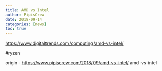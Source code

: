 ```yaml
---
title: AMD vs Intel
author: PipisCrew
date: 2018-09-14
categories: [news]
toc: true
---
```


https://www.digitaltrends.com/computing/amd-vs-intel/

#ryzen

origin - https://www.pipiscrew.com/2018/09/amd-vs-intel/ amd-vs-intel